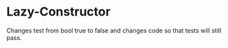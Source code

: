 # Lazy-Constructor
Changes test from bool true to false and changes code so that tests will still pass.
